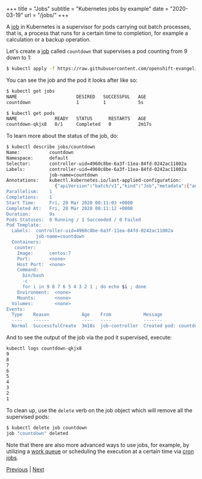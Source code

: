 +++
title = "Jobs"
subtitle = "Kubernetes jobs by example"
date = "2020-03-19"
url = "/jobs/"
+++

A [job](https://kubernetes.io/docs/concepts/workloads/controllers/jobs-run-to-completion/) in Kubernetes is a supervisor for pods carrying out batch processes, that is,
a process that runs for a certain time to completion, for example a calculation
or a backup operation.

Let's create a [job](https://github.com/openshift-evangelists/kbe/blob/main/specs/jobs/job.yaml)
called `countdown` that supervises a pod counting from 9 down to 1:

```bash
$ kubectl apply -f https://raw.githubusercontent.com/openshift-evangelists/kbe/main/specs/jobs/job.yaml
```

You can see the job and the pod it looks after like so:

```bash
$ kubectl get jobs
NAME                      DESIRED   SUCCESSFUL   AGE
countdown                 1         1            5s

$ kubectl get pods
NAME              READY   STATUS      RESTARTS   AGE
countdown-qkjx8   0/1     Completed   0          2m17s
```

To learn more about the status of the job, do:

```bash
$ kubectl describe jobs/countdown
Name:           countdown
Namespace:      default
Selector:       controller-uid=4960c8be-6a3f-11ea-84fd-0242ac11002a
Labels:         controller-uid=4960c8be-6a3f-11ea-84fd-0242ac11002a
                job-name=countdown
Annotations:    kubectl.kubernetes.io/last-applied-configuration:
                  {"apiVersion":"batch/v1","kind":"Job","metadata":{"annotations":{},"name":"countdown","namespace":"default"},"spec":{"template":{"metadata...
Parallelism:    1
Completions:    1
Start Time:     Fri, 20 Mar 2020 00:11:03 +0000
Completed At:   Fri, 20 Mar 2020 00:11:12 +0000
Duration:       9s
Pods Statuses:  0 Running / 1 Succeeded / 0 Failed
Pod Template:
  Labels:  controller-uid=4960c8be-6a3f-11ea-84fd-0242ac11002a
           job-name=countdown
  Containers:
   counter:
    Image:      centos:7
    Port:       <none>
    Host Port:  <none>
    Command:
      bin/bash
      -c
      for i in 9 8 7 6 5 4 3 2 1 ; do echo $i ; done
    Environment:  <none>
    Mounts:       <none>
  Volumes:        <none>
Events:
  Type    Reason            Age    From            Message
  ----    ------            ----   ----            -------
  Normal  SuccessfulCreate  3m18s  job-controller  Created pod: countdown-qkjx8
```

And to see the output of the job via the pod it supervised, execute:

```bash
kubectl logs countdown-qkjx8
9
8
7
6
5
4
3
2
1
```

To clean up, use the `delete` verb on the job object which will remove all the
supervised pods:

```bash
$ kubectl delete job countdown
job "countdown" deleted
```

Note that there are also more advanced ways to use jobs, for example,
by utilizing a [work queue](https://kubernetes.io/docs/tasks/job/coarse-parallel-processing-work-queue/)
or scheduling the execution at a certain time via [cron jobs](https://kubernetes.io/docs/concepts/workloads/controllers/cron-jobs/).

[Previous](/logging) | [Next](/statefulset)

